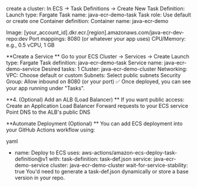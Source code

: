

create a cluster:
In ECS → Task Definitions → Create New Task Definition:
Launch type: Fargate
Task name: java-ecr-demo-task
Task role: Use default or create one
Container definition:
Container name: java-ecr-demo

Image:
[your_account_id].dkr.ecr.[region].amazonaws.com/java-ecr-dev-repo:dev
Port mappings: 8080 (or whatever your app uses)
CPU/Memory: e.g., 0.5 vCPU, 1 GB

**Create a Service
**
Go to your ECS Cluster → Services → Create
Launch type: Fargate
Task definition: java-ecr-demo-task
Service name: java-ecr-demo-service
Desired tasks: 1
Cluster: java-ecr-demo-cluster
Networking:
VPC: Choose default or custom
Subnets: Select public subnets
Security Group: Allow inbound on 8080 (or your port)
✅ Once deployed, you can see your app running under "Tasks".

**4. (Optional) Add an ALB (Load Balancer)
**
If you want public access:
Create an Application Load Balancer
Forward requests to your ECS service
Point DNS to the ALB's public DNS

**Automate Deployment (Optional)
**
You can add ECS deployment into your GitHub Actions workflow using:

yaml

- name: Deploy to ECS
  uses: aws-actions/amazon-ecs-deploy-task-definition@v1
  with:
    task-definition: task-def.json
    service: java-ecr-demo-service
    cluster: java-ecr-demo-cluster
    wait-for-service-stability: true
You'd need to generate a task-def.json dynamically or store a base version in your repo.

